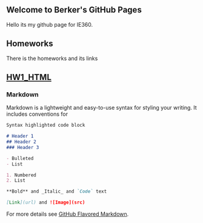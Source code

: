 ## Welcome to Berker's GitHub Pages

Hello its my github page for IE360.

## Homeworks
There is the homeworks and its links

## [HW1_HTML](https://github.com/BU-IE-360/spring24-BerkerAlp/HW1/IE360_R.html)

### Markdown

Markdown is a lightweight and easy-to-use syntax for styling your writing. It includes conventions for

```markdown
Syntax highlighted code block

# Header 1
## Header 2
### Header 3

- Bulleted
- List

1. Numbered
2. List

**Bold** and _Italic_ and `Code` text

[Link](url) and ![Image](src)
```

For more details see [GitHub Flavored Markdown](https://guides.github.com/features/mastering-markdown/).
